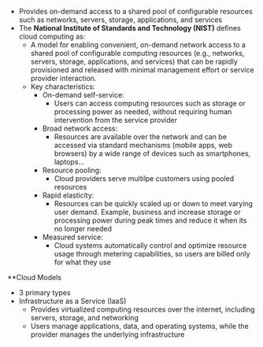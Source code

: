 - Provides on-demand access to a shared pool of configurable resources such as networks, servers, storage, applications, and services
- The **National Institute of Standards and Technology (NIST)** defines cloud computing as:  
	- A model for enabling convenient, on-demand network access to a shared pool of configurable computing resources (e.g., networks, servers, storage, applications, and services) that can be rapidly provisioned and released with minimal management effort or service provider interaction.
	- Key characteristics:
		- On-demand self-service:
			- Users can access computing resources such as storage or processing power as needed, without requiring human intervention from the service provider
		- Broad network access:
			- Resources are available over the network and can be accessed via standard mechanisms (mobile apps, web browsers) by a wide range of devices such as smartphones, laptops...
		- Resource pooling:
			- Cloud providers serve multilpe customers using pooled resources
		- Rapid elasticity:
			- Resources can be quickly scaled up or down to meet varying user demand. Example, business and increase storage or processing power during peak times and reduce it when its no longer needed
		- Measured service:
			- Cloud systems automatically control and optimize resource usage through metering capabilities, so users are billed only for what they use

**Cloud Models
- 3 primary types
- Infrastructure as a Service (IaaS)
	- Provides virtualized computing resources over the internet, including servers, storage, and networking
	- Users manage applications, data, and operating systems, while the provider manages the underlying infrastructure